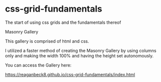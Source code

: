 # css-grid-fundamentals
The start of using css grids and the fundamentals thereof

Masonry Gallery

This gallery is comprised of html and css.

 I utilized a faster method of creating the Masonry Gallery by using columns only and making the width 100% and having the height set autonomously.

 You can access the Gallery here: 
 
 https://reaganbeck8.github.io/css-grid-fundamentals/index.html

